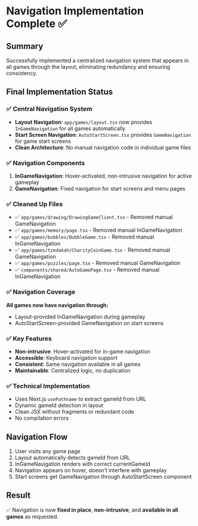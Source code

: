 # Navigation Implementation Complete ✅

## Summary
Successfully implemented a centralized navigation system that appears in all games through the layout, eliminating redundancy and ensuring consistency.

## Final Implementation Status

### ✅ Central Navigation System
- **Layout Navigation**: `app/games/layout.tsx` now provides `InGameNavigation` for all games automatically
- **Start Screen Navigation**: `AutoStartScreen.tsx` provides `GameNavigation` for game start screens
- **Clean Architecture**: No manual navigation code in individual game files

### ✅ Navigation Components
1. **InGameNavigation**: Hover-activated, non-intrusive navigation for active gameplay
2. **GameNavigation**: Fixed navigation for start screens and menu pages

### ✅ Cleaned Up Files
- ✅ `app/games/drawing/DrawingGameClient.tsx` - Removed manual GameNavigation
- ✅ `app/games/memory/page.tsx` - Removed manual InGameNavigation  
- ✅ `app/games/bubbles/BubbleGame.tsx` - Removed manual InGameNavigation
- ✅ `app/games/tzedakah/CharityCoinGame.tsx` - Removed manual GameNavigation
- ✅ `app/games/puzzles/page.tsx` - Removed manual GameNavigation
- ✅ `components/shared/AutoGamePage.tsx` - Removed manual InGameNavigation

### ✅ Navigation Coverage
**All games now have navigation through:**
- Layout-provided InGameNavigation during gameplay
- AutoStartScreen-provided GameNavigation on start screens

### ✅ Key Features
- **Non-intrusive**: Hover-activated for in-game navigation
- **Accessible**: Keyboard navigation support
- **Consistent**: Same navigation available in all games
- **Maintainable**: Centralized logic, no duplication

### ✅ Technical Implementation
- Uses Next.js `usePathname` to extract gameId from URL
- Dynamic gameId detection in layout
- Clean JSX without fragments or redundant code
- No compilation errors

## Navigation Flow
1. User visits any game page
2. Layout automatically detects gameId from URL
3. InGameNavigation renders with correct currentGameId
4. Navigation appears on hover, doesn't interfere with gameplay
5. Start screens get GameNavigation through AutoStartScreen component

## Result
✅ Navigation is now **fixed in place**, **non-intrusive**, and **available in all games** as requested.

